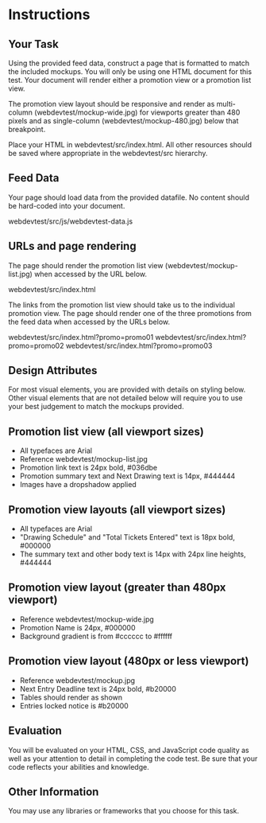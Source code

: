 Instructions
============

Your Task
---------

Using the provided feed data, construct a page that is formatted to match the included mockups. You will only be using one HTML document for this test. Your document will render either a promotion view or a promotion list view.

The promotion view layout should be responsive and render as multi-column (webdevtest/mockup-wide.jpg) for viewports greater than 480 pixels and as single-column (webdevtest/mockup-480.jpg) below that breakpoint.

Place your HTML in webdevtest/src/index.html. All other resources should be saved where appropriate in the webdevtest/src hierarchy.

Feed Data
---------

Your page should load data from the provided datafile. No content should be hard-coded into your document.

webdevtest/src/js/webdevtest-data.js

URLs and page rendering
-----------------------

The page should render the promotion list view (webdevtest/mockup-list.jpg) when accessed by the URL below.

webdevtest/src/index.html

The links from the promotion list view should take us to the individual promotion view. The page should render one of the three promotions from the feed data when accessed by the URLs below.

webdevtest/src/index.html?promo=promo01
webdevtest/src/index.html?promo=promo02
webdevtest/src/index.html?promo=promo03

Design Attributes
-----------------

For most visual elements, you are provided with details on styling below. Other visual elements that are not detailed below will require you to use your best judgement to match the mockups provided.

Promotion list view (all viewport sizes)
----------------------------------------

- All typefaces are Arial
- Reference webdevtest/mockup-list.jpg
- Promotion link text is 24px bold, #036dbe
- Promotion summary text and Next Drawing text is 14px, #444444
- Images have a dropshadow applied

Promotion view layouts (all viewport sizes)
-------------------------------------------

- All typefaces are Arial
- "Drawing Schedule" and "Total Tickets Entered" text is 18px bold, #000000
- The summary text and other body text is 14px with 24px line heights, #444444

Promotion view layout (greater than 480px viewport)
---------------------------------------------------

- Reference webdevtest/mockup-wide.jpg
- Promotion Name is 24px, #000000
- Background gradient is from #cccccc to #ffffff

Promotion view layout (480px or less viewport)
---------------------------------------------------

- Reference webdevtest/mockup.jpg
- Next Entry Deadline text is 24px bold, #b20000
- Tables should render as shown
- Entries locked notice is #b20000

Evaluation
----------

You will be evaluated on your HTML, CSS, and JavaScript code quality as well as your attention to detail in completing the code test. Be sure that your code reflects your abilities and knowledge.

Other Information
-----------------

You may use any libraries or frameworks that you choose for this task.